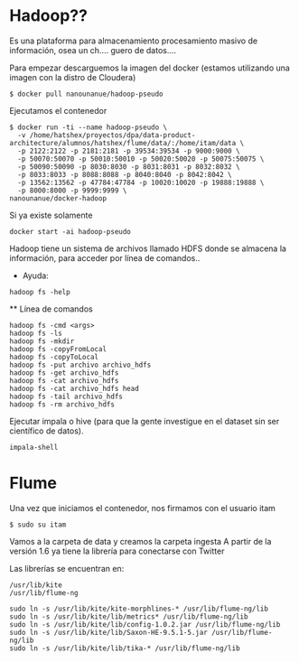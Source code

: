 # Hadoop?? 
Es una plataforma para almacenamiento procesamiento masivo de información, osea un ch.... guero de datos....

Para empezar descarguemos la imagen del docker (estamos utilizando una imagen con la distro de Cloudera)
```shell
$ docker pull nanounanue/hadoop-pseudo
```

Ejecutamos el contenedor
```shell
$ docker run -ti --name hadoop-pseudo \
  -v /home/hatshex/proyectos/dpa/data-product-architecture/alumnos/hatshex/flume/data/:/home/itam/data \
  -p 2122:2122 -p 2181:2181 -p 39534:39534 -p 9000:9000 \
  -p 50070:50070 -p 50010:50010 -p 50020:50020 -p 50075:50075 \
  -p 50090:50090 -p 8030:8030 -p 8031:8031 -p 8032:8032 \
  -p 8033:8033 -p 8088:8088 -p 8040:8040 -p 8042:8042 \
  -p 13562:13562 -p 47784:47784 -p 10020:10020 -p 19888:19888 \
  -p 8000:8000 -p 9999:9999 \
nanounanue/docker-hadoop
```

Si ya existe solamente
```shell
docker start -ai hadoop-pseudo
```
Hadoop tiene un sistema de archivos llamado HDFS donde se almacena la información, para acceder por línea de comandos..
- Ayuda: 
```shell
hadoop fs -help
```

** Línea de comandos

```shell
hadoop fs -cmd <args>
hadoop fs -ls
hadoop fs -mkdir
hadoop fs -copyFromLocal
hadoop fs -copyToLocal
hadoop fs -put archivo archivo_hdfs
hadoop fs -get archivo_hdfs
hadoop fs -cat archivo_hdfs
hadoop fs -cat archivo_hdfs head
hadoop fs -tail archivo_hdfs
hadoop fs -rm archivo_hdfs

```

Ejecutar impala o hive (para que la gente investigue en el dataset sin ser científico de datos).
```shell
impala-shell
```
# Flume
Una vez que iniciamos el contenedor, nos firmamos con el usuario itam
```shell
$ sudo su itam
```
Vamos a la carpeta de data y creamos la carpeta ingesta
A partir de la versión 1.6 ya tiene la librería para conectarse con Twitter

Las librerías se encuentran en:
```shell
/usr/lib/kite
/usr/lib/flume-ng

sudo ln -s /usr/lib/kite/kite-morphlines-* /usr/lib/flume-ng/lib
sudo ln -s /usr/lib/kite/lib/metrics* /usr/lib/flume-ng/lib
sudo ln -s /usr/lib/kite/lib/config-1.0.2.jar /usr/lib/flume-ng/lib
sudo ln -s /usr/lib/kite/lib/Saxon-HE-9.5.1-5.jar /usr/lib/flume-ng/lib
sudo ln -s /usr/lib/kite/lib/tika-* /usr/lib/flume-ng/lib
```
